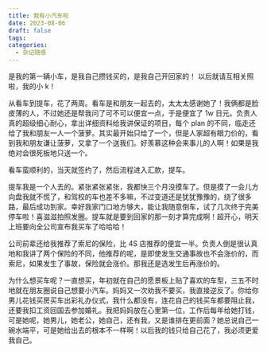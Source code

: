 ```yaml
---
title: 我有小汽车啦
date: 2023-08-06
draft: false
tags: 
categories:
  - 杂记随感
---
```


是我的第一辆小车，是我自己攒钱买的，是我自己开回家的！
以后就请互相关照啦，我的小 k！
<!--more-->
从看车到提车，花了两周。看车是和朋友一起去的，太太太感谢她了！我俩都是脸皮薄的人，不过她还是帮我问了可不可以便宜一点，于是便宜了 1w 日元。负责人真的超级细心耐心，拿出详细资料给我讲保证的项目，每个 plan 的不同，临走还给了我和朋友一人一个菠萝。其实最开始只给了一个，但是人家超有眼力价的，看到我和朋友谦让菠萝，又拿了一个送我们。好羡慕这种会来事儿的人啊！如果是我绝对会很死板地只送一个。

看车蛮顺利的，当天就签约了，然后流程进入汇款，提车。

提车我是一个人去的。紧张紧张紧张，我都快三个月没摸车了。但是摸了一会儿方向盘我就不慌了，和驾校的车也差不多嘛，不过变道还是犹犹豫豫的，绕了很多路，最后成功到家。幸好我家门口地方够大，能让我随意倒车，试了几次终于完美停车啦！喜滋滋拍照发圈。提车就是要到回家的那一刻才算完成啊！超开心，明天上班要向全公司宣布我买车了哈哈哈！

公司前辈还给我推荐了索尼的保险，比 4S 店推荐的便宜一半。负责人倒是很认真地和我讲了两个保险的不同，他推荐的呢，是即使发生交通事故也不会涨价的，而索尼，如果发生了事故，保险就会涨价。那我还是选发生后再涨价的。

为什么想买车呢？一直想买，年初就在自己的愿景板上贴了喜欢的车型，三五不时地就在朋友圈说自己想要小汽车。妈妈又一次劝我不要买，我直接逆反了。你给你男儿花钱买房买车出彩礼办仪式，我什么都没有，连花自己的钱买车都要阻止我，还要我扣工资回国去参加婚礼。我把妈妈放在心里第一位，工作后每年给她打钱，可是她呢，她男儿，她老公，她自己，还有我，又是谁排在更前面？她总说自己一碗水端平，可是她给出去的根本不一样啊！以后我的钱只给自己花了，我必须更爱我自己。


